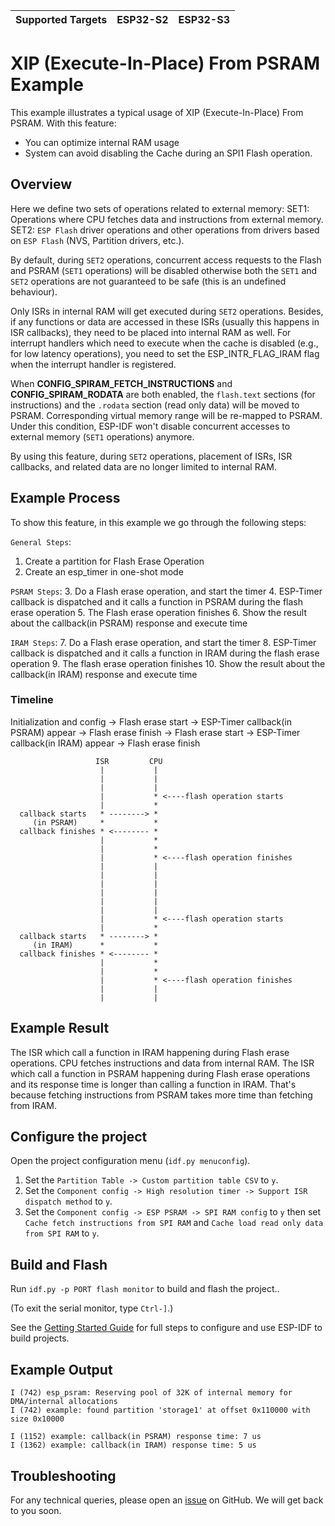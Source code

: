 | Supported Targets | ESP32-S2 | ESP32-S3 |
| ----------------- | -------- | -------- |

# XIP (Execute-In-Place) From PSRAM Example

This example illustrates a typical usage of XIP (Execute-In-Place) From PSRAM. With this feature:
- You can optimize internal RAM usage
- System can avoid disabling the Cache during an SPI1 Flash operation.

## Overview

Here we define two sets of operations related to external memory:
SET1:  Operations where CPU fetches data and instructions from external memory. 
SET2: `ESP Flash` driver operations and other operations from drivers based on `ESP Flash` (NVS, Partition drivers, etc.).

By default, during `SET2` operations, concurrent access requests to the Flash and PSRAM (`SET1` operations) will be disabled otherwise both the `SET1` and `SET2` operations are not guaranteed to be safe (this is an undefined behaviour).

Only ISRs in internal RAM will get executed during `SET2` operations. Besides, if any functions or data are accessed in these ISRs (usually this happens in ISR callbacks), they need to be placed into internal RAM as well. For interrupt handlers which need to execute when the cache is disabled (e.g., for low latency operations), you need to set the ESP_INTR_FLAG_IRAM flag when the interrupt handler is registered.

When **CONFIG_SPIRAM_FETCH_INSTRUCTIONS** and **CONFIG_SPIRAM_RODATA** are both enabled,  the `flash.text` sections (for instructions) and the `.rodata` section (read only data) will be moved to PSRAM. Corresponding virtual memory range will be re-mapped to PSRAM. Under this condition, ESP-IDF won't disable concurrent accesses to external memory (`SET1` operations) anymore.

By using this feature, during `SET2` operations, placement of ISRs, ISR callbacks, and related data are no longer limited to internal RAM.

## Example Process

To show this feature, in this example we go through the following steps:

`General Steps`:
1. Create a partition for Flash Erase Operation
2. Create an esp_timer in one-shot mode 

`PSRAM Steps`:
3. Do a Flash erase operation, and start the timer
4. ESP-Timer callback is dispatched and it calls a function in PSRAM during the flash erase operation 
5. The Flash erase operation finishes
6. Show the result about the callback(in PSRAM) response and execute time

`IRAM Steps`:
7. Do a Flash erase operation, and start the timer
8. ESP-Timer callback is dispatched and it calls a function in IRAM during the flash erase operation 
9. The flash erase operation finishes
10. Show the result about the callback(in IRAM) response and execute time

### Timeline

Initialization and config -> Flash erase start -> ESP-Timer callback(in PSRAM) appear -> Flash erase finish -> Flash erase start -> ESP-Timer callback(in IRAM) appear -> Flash erase finish

                       ISR         CPU
                        |           | 
                        |           |
                        |           |           
                        |           * <----flash operation starts 
                        |           *
      callback starts   * --------> *              
         (in PSRAM)     *           *              
      callback finishes * <-------- *       
                        |           *
                        |           *
                        |           * <----flash operation finishes
                        |           |
                        |           |
                        |           |
                        |           | 
                        |           |
                        |           |           
                        |           * <----flash operation starts 
                        |           *
      callback starts   * --------> *              
         (in IRAM)      *           *              
      callback finishes * <-------- *       
                        |           *
                        |           *
                        |           * <----flash operation finishes
                        |           |
                        |           |

## Example Result

The ISR which call a function in IRAM happening during Flash erase operations. CPU fetches instructions and data from internal RAM.
The ISR which call a function in PSRAM happening during Flash erase operations and its response time is longer than calling a function in IRAM. That's because fetching instructions from PSRAM takes more time than fetching from IRAM.

## Configure the project

Open the project configuration menu (`idf.py menuconfig`).

1. Set the `Partition Table -> Custom partition table CSV` to `y`.
2. Set the `Component config -> High resolution timer -> Support ISR dispatch method` to `y`.
3. Set the `Component config -> ESP PSRAM -> SPI RAM config` to `y` then set `Cache fetch instructions from SPI RAM` and `Cache load read only data from SPI RAM` to `y`.


## Build and Flash

Run `idf.py -p PORT flash monitor` to build and flash the project..

(To exit the serial monitor, type ``Ctrl-]``.)

See the [Getting Started Guide](https://docs.espressif.com/projects/esp-idf/en/latest/get-started/index.html) for full steps to configure and use ESP-IDF to build projects.

## Example Output

```
I (742) esp_psram: Reserving pool of 32K of internal memory for DMA/internal allocations
I (742) example: found partition 'storage1' at offset 0x110000 with size 0x10000

I (1152) example: callback(in PSRAM) response time: 7 us
I (1362) example: callback(in IRAM) response time: 5 us

```

## Troubleshooting

For any technical queries, please open an [issue](https://github.com/espressif/esp-idf/issues) on GitHub. We will get back to you soon.
